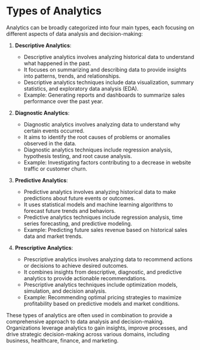 # Types of Analytics 

Analytics can be broadly categorized into four main types, each focusing on different aspects of data analysis and decision-making:

1. **Descriptive Analytics**:
   - Descriptive analytics involves analyzing historical data to understand what happened in the past.
   - It focuses on summarizing and describing data to provide insights into patterns, trends, and relationships.
   - Descriptive analytics techniques include data visualization, summary statistics, and exploratory data analysis (EDA).
   - Example: Generating reports and dashboards to summarize sales performance over the past year.

2. **Diagnostic Analytics**:
   - Diagnostic analytics involves analyzing data to understand why certain events occurred.
   - It aims to identify the root causes of problems or anomalies observed in the data.
   - Diagnostic analytics techniques include regression analysis, hypothesis testing, and root cause analysis.
   - Example: Investigating factors contributing to a decrease in website traffic or customer churn.

3. **Predictive Analytics**:
   - Predictive analytics involves analyzing historical data to make predictions about future events or outcomes.
   - It uses statistical models and machine learning algorithms to forecast future trends and behaviors.
   - Predictive analytics techniques include regression analysis, time series forecasting, and predictive modeling.
   - Example: Predicting future sales revenue based on historical sales data and market trends.

4. **Prescriptive Analytics**:
   - Prescriptive analytics involves analyzing data to recommend actions or decisions to achieve desired outcomes.
   - It combines insights from descriptive, diagnostic, and predictive analytics to provide actionable recommendations.
   - Prescriptive analytics techniques include optimization models, simulation, and decision analysis.
   - Example: Recommending optimal pricing strategies to maximize profitability based on predictive models and market conditions.

These types of analytics are often used in combination to provide a comprehensive approach to data analysis and decision-making. Organizations leverage analytics to gain insights, improve processes, and drive strategic decision-making across various domains, including business, healthcare, finance, and marketing.
